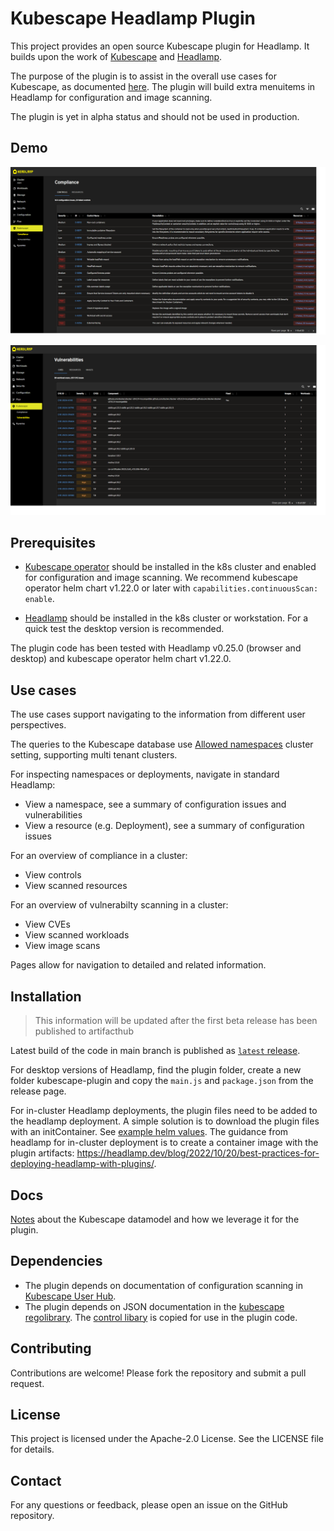# Kubescape Headlamp Plugin

This project provides an open source Kubescape plugin for Headlamp. It builds upon the work of [Kubescape](https://kubescape.io/) and [Headlamp](https://github.com/headlamp-k8s/headlamp).

The purpose of the plugin is to assist in the overall use cases for Kubescape, as documented [here](https://kubescape.io/).
The plugin will build extra menuitems in Headlamp for configuration and image scanning.

The plugin is yet in alpha status and should not be used in production.

## Demo

![compliance](./demo/compliance.png)

![vulnerabilities](./demo/vulnerabilities.png)

## Prerequisites

- [Kubescape operator](https://kubescape.io/docs/operator/) should be installed in the k8s cluster and enabled for configuration and image scanning.
  We recommend kubescape operator helm chart v1.22.0 or later with `capabilities.continuousScan: enable`.

- [Headlamp](https://github.com/headlamp-k8s/headlamp) should be installed in the k8s cluster or workstation. For a quick test the desktop version is recommended.

The plugin code has been tested with Headlamp v0.25.0 (browser and desktop) and kubescape operator helm chart v1.22.0.

## Use cases

The use cases support navigating to the information from different user perspectives.

The queries to the Kubescape database use [Allowed namespaces](https://headlamp.dev/docs/latest/faq/#i-cannot-access-any-section-in-my-cluster-it-keeps-saying-access-denied) cluster setting, supporting multi tenant clusters.

For inspecting namespaces or deployments, navigate in standard Headlamp:

- View a namespace, see a summary of configuration issues and vulnerabilities
- View a resource (e.g. Deployment), see a summary of configuration issues

For an overview of compliance in a cluster:

- View controls
- View scanned resources

For an overview of vulnerabilty scanning in a cluster:

- View CVEs
- View scanned workloads
- View image scans

Pages allow for navigation to detailed and related information.

## Installation

> This information will be updated after the first beta release has been published to artifacthub

Latest build of the code in main branch is published as [`latest` release](https://github.com/Kubebeam/kubescape-headlamp-plugin/releases/tag/latest).

For desktop versions of Headlamp, find the plugin folder, create a new folder kubescape-plugin and copy the `main.js` and `package.json` from the release page.

For in-cluster Headlamp deployments, the plugin files need to be added to the headlamp deployment. A simple solution is to download the plugin files with an initContainer. See [example helm values](./examples/headlamp-helm-values.yaml).
The guidance from headlamp for in-cluster deployment is to create a container image with the plugin artifacts: https://headlamp.dev/blog/2022/10/20/best-practices-for-deploying-headlamp-with-plugins/.

## Docs

[Notes](./docs/kubescape-model.md) about the Kubescape datamodel and how we leverage it for the plugin.

## Dependencies

- The plugin depends on documentation of configuration scanning in [Kubescape User Hub](https://hub.armosec.io/docs/controls).
- The plugin depends on JSON documentation in the [kubescape regolibrary](https://github.com/kubescape/regolibrary/releases/download/v2/controls/). The [control libary](./src/ConfigurationScanning/controlLibrary.js) is copied for use in the plugin code.

## Contributing

Contributions are welcome! Please fork the repository and submit a pull request.

## License

This project is licensed under the Apache-2.0 License. See the LICENSE file for details.

## Contact

For any questions or feedback, please open an issue on the GitHub repository.
